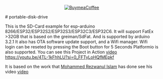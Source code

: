 <p align="center">
  <a href="https://buymeacoffee.com/emilespecialproducts">
    <img alt="BuymeaCoffee" src="https://www.buymeacoffee.com/assets/img/custom_images/orange_img.png">
  </a>
</p>
# portable-disk-drive

This is the SD-Card example for esp-arduino 8266/ESP32/ESP32S2/ESP32S3/ESP32C3/ESP32C6. 
It will support FatEx >32GB that is based on the greiman/SdFat.
And is supported by arduino 3.2.1
It also has OTA software update support, and a Wifi manager.
Wifi login can be reseted by pressing the Boot button for 5 Seconds 
Platformio is also supported.
You can see this Project in Action <a href="https://www.youtube.com/watch?v=zJP3Ie3nE7c&t=5s
"> video https://youtu.be/4TL-1kFhhLU?si=0_FFTyLoHQfMEpkf</a>

It is based on the work that 
<a href="https://github.com/shuzonudas/portable-disk-drive">Mohammed Rezwanul Islam</a>
has done see his video <a href="https://www.youtube.com/watch?v=zJP3Ie3nE7c&t=5s
"> video</a>


